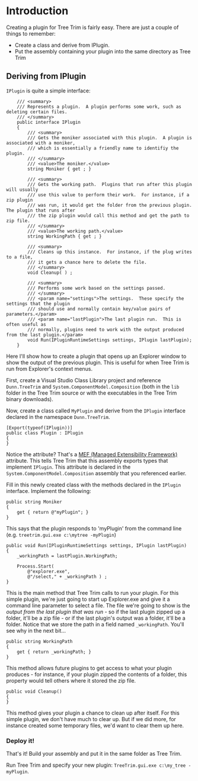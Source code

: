 # Introduction #

Creating a plugin for Tree Trim is fairly easy.  There are just a couple of things to remember:

  * Create a class and derive from IPlugin.
  * Put the assembly containing your plugin into the same directory as Tree Trim

## Deriving from IPlugin ##
`IPlugin` is quite a simple interface:
```
    /// <summary>
    /// Represents a plugin.  A plugin performs some work, such as deleting certain files.
    /// </summary>
    public interface IPlugin
    {
        /// <summary>
        /// Gets the moniker associated with this plugin.  A plugin is associated with a moniker,
        /// which is essentially a friendly name to identifiy the plugin.
        /// </summary>
        /// <value>The moniker.</value>
        string Moniker { get ; }

        /// <summary>
        /// Gets the working path.  Plugins that run after this plugin will usually
        /// use this value to perform their work.  For instance, if a zip plugin
        /// was run, it would get the folder from the previous plugin.  The plugin that runs after 
        /// the zip plugin would call this method and get the path to zip file.
        /// </summary>
        /// <value>The working path.</value>
        string WorkingPath { get ; }

        /// <summary>
        /// Cleans up this instance.  For instance, if the plug writes to a file, 
        /// it gets a chance here to delete the file.
        /// </summary>
        void Cleanup( ) ;

        /// <summary>
        /// Performs some work based on the settings passed.
        /// </summary>
        /// <param name="settings">The settings.  These specify the settings that the plugin
        /// should use and normally contain key/value pairs of parameters.</param>
        /// <param name="lastPlugin">The last plugin run.  This is often useful as
        /// normally, plugins need to work with the output produced from the last plugin.</param>
        void Run(IPluginRuntimeSettings settings, IPlugin lastPlugin);
    }
```

Here I'll show how to create a plugin that opens up an Explorer window to show the output of the previous plugin.  This is useful for when Tree Trim is run from Explorer's context menus.

First, create a Visual Studio Class Library project and reference `Dunn.TreeTrim` and `System.ComponentModel.Composition` (both in the `lib` folder in the Tree Trim source or with the executables in the Tree Trim binary downloads).

Now, create a class called `MyPlugin` and derive from the `IPlugin` interface declared in the namespace `Dunn.TreeTrim`.
```
[Export(typeof(IPlugin))]
public class Plugin : IPlugin
{
}
```
Notice the attribute?  That's a [MEF (Managed Extensibility Framework)](http://www.codeplex.com/MEF) attribute.  This tells Tree Trim that this assembly exports types that implement `IPlugin`.  This attribute is declared in the `System.ComponentModel.Composition` assembly that you referenced earlier.

Fill in this newly created class with the methods declared in the `IPlugin` interface.  Implement the following:
```
public string Moniker
{
	get { return @"myPlugin"; }
}
```
This says that the plugin responds to 'myPlugin' from the command line (e.g. `treetrim.gui.exe c:\mytree -myPlugin`)

```
public void Run(IPluginRuntimeSettings settings, IPlugin lastPlugin)
{
	_workingPath = lastPlugin.WorkingPath;

	Process.Start( 
		@"explorer.exe", 
		@"/select," + _workingPath ) ;
}
```

This is the main method that Tree Trim calls to run your plugin.  For this simple plugin, we're just going to start up Explorer.exe and give it a command line parameter to select a file.  The file we're going to show is the _output from the last plugin that was run_ - so if the last plugin zipped up a folder, it'll be a zip file - or if the last plugin's output was a folder, it'll be a folder.  Notice that we store the path in a field named `_workingPath`.  You'll see why in the next bit...

```
public string WorkingPath
{
	get { return _workingPath; }
}
```
This method allows future plugins to get access to what your plugin produces - for instance, if your plugin zipped the contents of a folder, this property would tell others where it stored the zip file.

```
public void Cleanup()
{
}
```
This method gives your plugin a chance to clean up after itself.  For this simple plugin, we don't have much to clear up.  But if we did more, for instance created some temporary files, we'd want to clear them up here.

### Deploy it! ###
That's it!  Build your assembly and put it in the same folder as Tree Trim.

Run Tree Trim and specify your new plugin: `TreeTrim.gui.exe c:\my_tree -myPlugin`.
